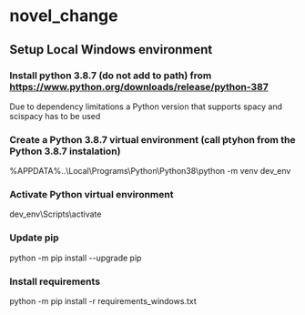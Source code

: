 # novel_change

## Setup Local Windows environment

### Install python 3.8.7 (do not add to path) from https://www.python.org/downloads/release/python-387
   Due to dependency limitations a Python version that supports spacy and scispacy has to be used

### Create a Python 3.8.7 virtual environment (call ptyhon from the Python 3.8.7 instalation)
   %APPDATA%\..\Local\Programs\Python\Python38\python -m venv dev_env

### Activate Python virtual environment
  dev_env\Scripts\activate

### Update pip
   python -m pip install --upgrade pip

### Install requirements
   python -m pip install -r requirements_windows.txt
  
   
